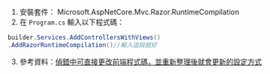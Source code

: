 1. 安裝套件： Microsoft.AspNetCore.Mvc.Razor.RuntimeCompilation
2. 在 `Program.cs` 輸入以下程式碼：

```csharp
builder.Services.AddControllersWithViews()
.AddRazorRuntimeCompilation()//輸入這段就好
```

3. 參考資料：[偵錯中可直接更改前端程式碼，並重新整理後就會更新的設定方式](https://davecallan.com/razor-views-not-refreshing-after-changes-to-cshtml-net-core-3-1/)